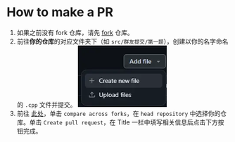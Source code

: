 # How to make a PR

1. 如果之前没有 fork 仓库，请先 [fork](https://github.com/Mq-b/Loser-HomeWork/fork) 仓库。
2. 前往**你的仓库**的对应文件夹下（如 `src/群友提交/第一题`），创建以你的名字命名的 `.cpp` 文件并提交。
   ![GitHub "Add File" context menu](image/gh-add-file.webp)
3. 前往 [此处](https://github.com/Mq-b/Loser-HomeWork/compare)，单击 `compare across forks`，在 `head repository` 中选择你的仓库。单击 `Create pull request`，在 Title 一栏中填写相关信息后点击下方按钮完成。
